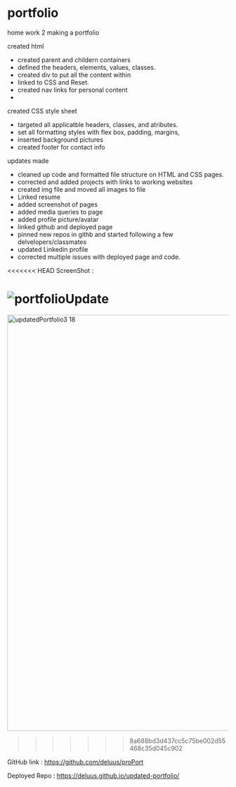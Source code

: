 # portfolio
home work 2 making a portfolio 

created html
 - created parent and childern containers
 - defined the headers, elements, values, classes.
 - created div to put all the content within
 - linked to CSS and Reset.
 - created nav links for personal content
 -


created CSS style sheet
 - targeted all applicatble headers, classes, and atributes.
 - set all formatting styles with flex box, padding, margins,
 - inserted background pictures
 - created footer for contact info

updates made

- cleaned up code and formatted file structure on HTML and CSS pages.
- corrected and added projects with links to working websites
- created img file and moved all images to file
- Linked resume 
- added screenshot of pages
- added media queries to page
- added profile picture/avatar
- linked github and deployed page
- pinned new repos in githb and started following a few delvelopers/classmates
- updated Linkedin profile
- corrected multiple issues with deployed page and code.

<<<<<<< HEAD
ScreenShot :
 
![portfolioUpdate](https://user-images.githubusercontent.com/91577221/149072869-cfb83466-ee51-46ff-b2ac-a565e5ea6aa5.png)
=======
 <img width="944" alt="updatedPortfolio3 18" src="https://user-images.githubusercontent.com/91577221/159038315-e7a76460-52c0-4df1-8365-8ccd409e0f1c.png">


>>>>>>> 8a688bd3d437cc5c75be002d55468c35d045c902

GitHub link : https://github.com/deluus/proPort



Deployed Repo :  https://deluus.github.io/updated-portfolio/
